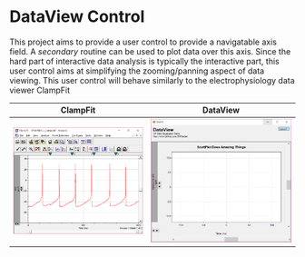 # DataView Control

This project aims to provide a user control to provide a navigatable axis field. A _secondary_ routine can be used to plot data over this axis. Since the hard part of interactive data analysis is typically the interactive part, this user control aims at simplifying the zooming/panning aspect of data viewing. This user control will behave similarly to the electrophysiology data viewer ClampFit

ClampFit | DataView
---|---
![](clampfit.png) | ![](screenshot.png)
